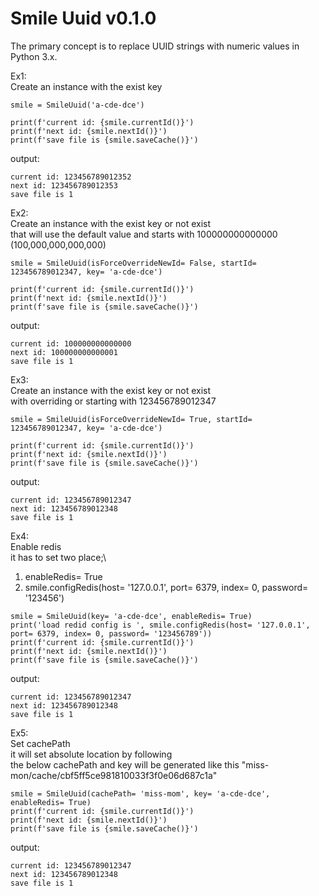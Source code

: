 # Smile Uuid v0.1.0
The primary concept is to replace UUID strings with numeric values in Python 3.x.

Ex1:\
Create an instance with the exist key
```
smile = SmileUuid('a-cde-dce')

print(f'current id: {smile.currentId()}')
print(f'next id: {smile.nextId()}')
print(f'save file is {smile.saveCache()}')
```
output:
```
current id: 123456789012352
next id: 123456789012353
save file is 1
```

Ex2: \
Create an instance with the exist key or not exist\
that will use the default value and starts with 100000000000000 (100,000,000,000,000)
```
smile = SmileUuid(isForceOverrideNewId= False, startId= 123456789012347, key= 'a-cde-dce')

print(f'current id: {smile.currentId()}')
print(f'next id: {smile.nextId()}')
print(f'save file is {smile.saveCache()}')
```
output:
```
current id: 100000000000000
next id: 100000000000001
save file is 1
```

Ex3:\
Create an instance with the exist key or not exist\
with overriding or starting with 123456789012347
```
smile = SmileUuid(isForceOverrideNewId= True, startId= 123456789012347, key= 'a-cde-dce')

print(f'current id: {smile.currentId()}')
print(f'next id: {smile.nextId()}')
print(f'save file is {smile.saveCache()}')
```
output:
```
current id: 123456789012347
next id: 123456789012348
save file is 1
```

Ex4:\
Enable redis\
it has to set two place;\
1. enableRedis= True
2. smile.configRedis(host= '127.0.0.1', port= 6379, index= 0, password= '123456')
```
smile = SmileUuid(key= 'a-cde-dce', enableRedis= True)
print('load redid config is ', smile.configRedis(host= '127.0.0.1', port= 6379, index= 0, password= '123456789'))
print(f'current id: {smile.currentId()}')
print(f'next id: {smile.nextId()}')
print(f'save file is {smile.saveCache()}')
```
output:
```
current id: 123456789012347
next id: 123456789012348
save file is 1
```

Ex5:\
Set cachePath\
it will set absolute location by following\
the below cachePath and key will be generated like this "miss-mon/cache/cbf5ff5ce981810033f3f0e06d687c1a"
```
smile = SmileUuid(cachePath= 'miss-mom', key= 'a-cde-dce', enableRedis= True)
print(f'current id: {smile.currentId()}')
print(f'next id: {smile.nextId()}')
print(f'save file is {smile.saveCache()}')
```
output:
```
current id: 123456789012347
next id: 123456789012348
save file is 1
```
